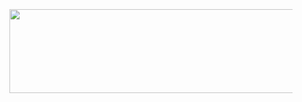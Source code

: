 
<a href="https://github.com/devxb/gitanimals">
<img
  src="https://render.gitanimals.org/farms/yeayoungKim"
  width="5000"
  height="150"
/>
</a>
